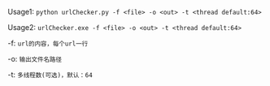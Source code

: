Usage1: `python urlChecker.py -f <file> -o <out> -t <thread default:64>`

Usage2: `urlChecker.exe -f <file> -o <out> -t <thread default:64>`

-f: `url的内容，每个url一行`

-o: `输出文件名路径`

-t: `多线程数(可选)，默认：64`

